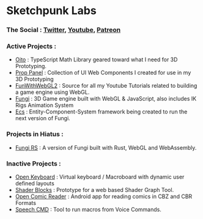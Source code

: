# Sketchpunk Labs

### The Social : [Twitter](https://twitter.com/SketchpunkLabs), [Youtube](https://www.youtube.com/c/sketchpunklabs), [Patreon](https://www.patreon.com/sketchpunk)

### Active Projects : 
- [Oito](https://github.com/sketchpunk/oito) : TypeScript Math Library geared toward what I need for 3D Prototyping.
- [Prop Panel](https://github.com/sketchpunk/proppanel) : Collection of UI Web Components I created for use in my 3D Prototyping
- [FunWithWebGL2](https://github.com/sketchpunk/FunWithWebGL2) : Source for all my Youtube Tutorials related to building a game engine using WebGL.
- [Fungi](https://github.com/sketchpunk/Fungi) : 3D Game engine built with WebGL & JavaScript, also includes IK Rigs Animation System
- [Ecs](https://github.com/sketchpunk/ecs) : Entity-Component-System framework being created to run the next version of Fungi.

### Projects in Hiatus : 
- [Fungi RS](https://github.com/sketchpunk/fungi_rs) : A version of Fungi built with Rust, WebGL and WebAssembly.

### Inactive Projects : 
- [Open Keyboard](https://github.com/sketchpunk/openkeyboard) : Virtual keyboard / Macroboard with dynamic user defined layouts
- [Shader Blocks](https://github.com/sketchpunk/ShaderBlocks) : Prototype for a web based Shader Graph Tool.
- [Open Comic Reader](https://github.com/sketchpunk/opencomicreader) : Android app for reading comics in CBZ and CBR Formats
- [Speech CMD](https://github.com/sketchpunk/SpeechCMD) : Tool to run macros from Voice Commands.

<!--
**sketchpunk/sketchpunk** is a ✨ _special_ ✨ repository because its `README.md` (this file) appears on your GitHub profile.

Here are some ideas to get you started:

- 🔭 I’m currently working on ...
- 🌱 I’m currently learning ...
- 👯 I’m looking to collaborate on ...
- 🤔 I’m looking for help with ...
- 💬 Ask me about ...
- 📫 How to reach me: ...
- 😄 Pronouns: ...
- ⚡ Fun fact: ...
-->
